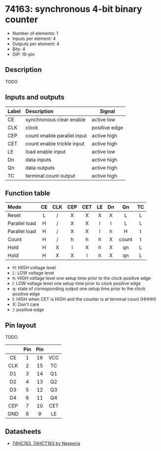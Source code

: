 # 74163: synchronous 4-bit binary counter

- Number of elements: 1
- Inputs per element: 4
- Outputs per element: 4
- Bits: 4
- DIP: 16-pin

## Description

TODO


## Inputs and outputs

| Label | Description                 | Signal        |
|:----- |:--------------------------- | ------------- |
| CE    | synchronous clear enable    | active low    |
| CLK   | clock                       | positive edge |
| CEP   | count enable parallel input | active high   |
| CET   | count enable trickle input  | active high   |
| LE    | load enable input           | active low    |
| Dn    | data inputs                 | active high   |
| Qn    | data outputs                | active high   |
| TC    | terminal count output       | active high   |

## Function table

| Mode          | CE  | CLK | CEP | CET | LE  | Dn  | Qn    | TC  |
|:------------- |:---:|:---:|:---:|:---:|:---:|:---:|:-----:|:---:|
| Reset         | L   | /   | X   | X   | X   | X   | L     | L   |
| Parallel load | H   | /   | X   | X   | l   | l   | L     | L   |
| Parallel load | H   | /   | X   | X   | l   | h   | H     | t   |
| Count         | H   | /   | h   | h   | h   | X   | count | t   |
| Hold          | H   | X   | l   | X   | h   | X   | qn    | L   |
| Hold          | H   | X   | X   | l   | h   | X   | qn    | L   |

- H: HIGH voltage level
- L: LOW voltage level
- h: HIGH voltage level one setup time prior to the clock positive edge
- l: LOW voltage level one setup time prior to clock positive edge
- q: state of corresponding output one setup time prior to the clock positive edge
- t: HIGH when CET is HIGH and the counter is at terminal count (HHHH)
- X: Don't care
- /: positive edge

## Pin layout

TODO

|     | Pin | Pin |     |
|:---:|:---:|:---:|:---:|
| CE  |   1 |  16 | VCC |
| CLK |   2 |  15 | TC  |
| D1  |   3 |  14 | Q1  |
| D2  |   4 |  13 | Q2  |
| D3  |   5 |  12 | Q3  |
| D4  |   6 |  11 | Q4  |
| CEP |   7 |  10 | CET |
| GND |   8 |   9 | LE  |

## Datasheets

- [74HC163, 74HCT163 by Nexperia](https://assets.nexperia.com/documents/data-sheet/74HC_HCT163.pdf)
